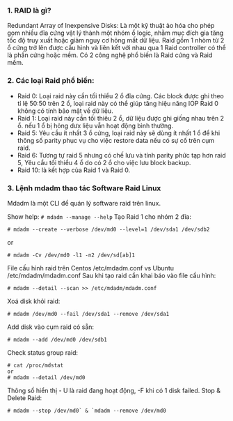 ### 1. RAID là gì?
Redundant Array of Inexpensive Disks: Là một kỹ thuật ảo hóa cho phép gom nhiều đĩa cứng vật lý thành một nhóm ổ logic, nhằm mục đích gia tăng tốc độ truy xuất hoặc giảm nguy cơ hỏng mất dữ liệu. Raid gồm 1 nhòm từ 2 ổ cứng trở lên được cấu hình và liên kết với nhau qua 1 Raid controller có thể là phần cứng hoặc mềm. Có 2 công nghệ phổ biến là Raid cứng và Raid mềm.

### 2. Các loại Raid phổ biến:
- Raid 0: Loại raid này cần tối thiểu 2 ổ đĩa cứng. Các block được ghi theo tỉ lệ 50:50 trên 2 ổ, loại raid này có thể giúp tăng hiệu năng IOP Raid 0 không có tính bảo mật về dữ liệu.
- Raid 1: Loại raid này cần tối thiêu 2 ổ, dữ liệu được ghi giống nhau trên 2 ổ. nếu 1 ổ bị hỏng dưx liệu vẫn hoạt động bình thường.
- Raid 5: Yêu cầu ít nhất 3 ổ cứng, loại raid này sẽ dùng ít nhất 1 ổ để khi thông số parity phục vụ cho việc restore data nếu có sự cố trên cụm raid.
- Raid 6: Tương tự raid 5 nhưng có chế lưu và tính parity phức tạp hơn raid 5, Yêu cầu tối thiểu 4 ổ do có 2 ổ cho việc lưu block backup.
- Raid 10: là kết hợp của Raid 1 và Raid 0.
### 3. Lệnh mdadm thao tác Software Raid Linux
Mdadm là một CLI để quán lý software raid trên linux.

Show help: ``` # mdadm --manage --help ```
Tạo Raid 1 cho nhóm 2 đĩa:
```
# mdadm --create --verbose /dev/md0 --level=1 /dev/sda1 /dev/sdb2
```
or
```
# mdadm -Cv /dev/md0 -l1 -n2 /dev/sd[ab]1
```
File cấu hình raid trên Centos /etc/mdadm.conf vs Ubuntu /etc/mdadm/mdadm.conf
Sau khi tạo raid cần khai báo vào file cấu hình:
```
# mdadm --detail --scan >> /etc/mdadm/mdadm.conf
```
Xoá disk khỏi raid:
```
# mdadm /dev/md0 --fail /dev/sda1 --remove /dev/sda1
```
Add disk vào cụm raid có sẵn:
```
# mdadm --add /dev/md0 /dev/sdb1
```
Check status group raid:
```
# cat /proc/mdstat
or 
# mdadm --detail /dev/md0
```
Thông số hiển thị - U là raid đang hoạt động, -F khi có 1 disk failed.
Stop & Delete Raid:
```
# mdadm --stop /dev/md0` & `mdadm --remove /dev/md0
```
